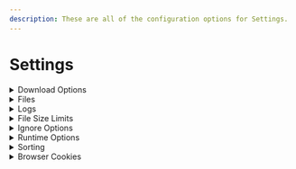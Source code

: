 ```yaml
---
description: These are all of the configuration options for Settings.
---
```


# Settings

<details>

<summary>Download Options</summary>

* block\_download\_sub\_folders

when this is set to true (or selected) downloads that would be in a folder structure like:

`Downloads/ABC/DEF/GHI/image.jpg`

will be changed to:

`Downloads/ABC/image.jpg`

***

* disable\_download\_attempts

By default the program will retry a download 10 times. You can customize this, or set this to true (or selected) to disable it and retry links until they complete.

However, to make sure the program will not run endlessly, there are certain situations where a file will never be retried, like if the program receives a 404 HTTP status, meaning the link is dead.

***

* disable\_file\_timestamps

By default the program will do it's absolute best to try and find when a file was uploaded. It'll then set the last modified/last accessed/created times on the file to match.

Setting this to true (or selecting it) will disable this function, and those times will be the time they were downloaded.

***

* include\_album\_id\_in\_folder\_name

Setting this to true (or selecting it) will include the album ID (random alphanumeric string) of the album in the download folder name.

***

* include\_thread\_id\_in\_folder\_name

Setting this to true (or selecting it) will include the thread ID (random alphanumeric string) of the album in the download folder name.

***

* remove\_domains\_from\_folder\_names

Setting this to true will remove the "(DOMAIN)" portion of folder names on new downloads.

***

* remove\_generated\_id\_from\_filenames

Setting this to true (or selecting it) will remove the alphanumeric ID added to the end of filenames on some websites (ex. Bunkrr).

Multipart archives filenames will be fixed so they have the proper pattern of their format.

Supported formats: `.rar` `.7z` `.tar` `.gz` `.bz2` `.zip`


***

* scrape\_single\_forum\_post

Setting this to true will result in only a single forum post being scraped on the given link.

***

* separate\_posts

Setting this to true (or selecting it) will separate content from forum posts into separate folders.

***

* skip\_download\_mark\_complete

Setting this to true (or selecting it) will skip downloading files and mark them as downloaded in the database.

***

* skip\_referer\_seen\_before

Setting this to true (or selecting it) will skip downloading files from any referer that have been scraped before. The file (s) will always be skipped regardless of whether the referer was successfully scraped or not

***

* maximum\_number\_of\_children

Limit the number of items to scrape using a tuple of up to 4 positions. Each position defines the maximum number of sub-items (`children_limit`) an specific type of `scrape_item` will have:

    1. Max number of children from a FORUM URL
    2. Max number of children from a FORUM POST
    3. Max number of children from a FILE HOST PROFILE
    4. Max number of children from a FILE HOST ALBUM

Using `0` on any position means no `children_limit` for that type of `scrape_item`. Any tailing value not supplied is assumed as `0`



Examples:

```
Limit FORUM scrape to 15 posts max, grab all links and media within those posts, but only scrape a maximun of 10 items from each link in a post:

    --maximum-number-of-children 15 0 10


Only grab the first link from each post in a forum, but that link will have no children_limit:

    --maximum-number-of-children 0 1


Only grab the first POST/ALBUM from a FILE_HOST_PROFILE

    --maximum-number-of-children 0 0 1


No FORUM limit, no FORUM_POST limit, no FILE_HOST_PROFILE limit, maximum of 20 items from any FILE_HOST_ALBUM:

    --maximum-number-of-children 0 0 0 20
```

</details>

<details>

<summary>Files</summary>

* input\_file

The path to the URLs.txt file you want to use for the config.

***

* download\_folder

The path to the location you want Cyberdrop-DL to download files to.

</details>

<details>

<summary>Logs</summary>

* log\_folder

The path to the location you want Cyberdrop-DL to store logs in.

***

* main\_log\_filename

What you want Cyberdrop-DL to call the main log file.

***

* last\_forum\_post\_filename

What you want Cyberdrop-DL to call the forum-post log file.

Cyberdrop-DL will store the link to the last forum posts it scraped from a given forum thread in this file.

***

* unsupported\_urls\_filename

What you want Cyberdrop-DL to call the unsupported log file.

Cyberdrop-DL will output links it can't download to this file.

***

* download\_error\_urls\_filename

What you want Cyberdrop-DL to call the download error log.

Cyberdrop-DL will output the links it fails to download, and the reason in CSV format.

***

* scrape\_error\_urls\_filename

What you want Cyberdrop-DL to call the scrape error log.

Cyberdrop-DL will output the links it fails to scrape, and the reason in CSV format.

***

* discord\_webhook\_url

The URL of the Discord webhook that you want to send download stats to. You can add the optional tag `attach_logs=` as a prefix to include a copy of the main log as an attachment.

Ex: `attach_logs=https://discord.com/api/webhooks/webhook_id/webhook_token`

***

* rotate\_logs

If enabled, Cyberdrop-DL will add the current date and time as a suffix to each log file, in the format `YYMMDD_HHMMSS`

This will prevent overriding old log files

Files that will be rotated:

| option                       | default_filename              |
|------------------------------|-------------------------------|
| download_error_urls_filename |  Download_Error_URLs.csv      |
| last_forum_post_filename     |  Last_Scraped_Forum_Posts.csv |
| main_log_filename            |  downloader.log               |
| scrape_error_urls_filename   |  Scrape_Error_URLs.csv        |
| unsupported_urls_filename    |  Unsupported_URLs.csv         |

</details>

<details>

<summary>File Size Limits</summary>

You can provide the maximum and minimum file size for each file "type".

This value is in bytes.

1 kb = 1024 bytes

1 mb = 1048576 bytes

1 gb = 1073741824 bytes

***

* maximum\_image\_filesize
* minimum\_image\_filesize
* maximum\_video\_filesize
* minimum\_video\_filesize
* maximum\_other\_filesize
* minimum\_other\_filesize

</details>

<details>

<summary>Ignore Options</summary>

Cyberdrop-DL comes equipped to ignore various files

***

* exclude\_videos

When this is set to true (or selected) the program will skip downloading video files.

***

* exclude\_images

When this is set to true (or selected) the program will skip downloading image files.

***

* exclude\_audio

When this is set to true (or selected) the program will skip downloading audio files.

***

* exclude\_other

When this is set to true (or selected) the program will skip downloading other files.

***

* ignore\_coomer\_ads

When this is set to true, the program will skip past ads posted by models in coomer profiles.

***

* skip\_hosts

You can supply hosts that you'd like the program to skip past, and not scrape/download from.

Options:

"bunkrr", "celebforum", "coomer", "cyberdrop", "cyberfile", "e-hentai", "erome", "fapello", "f95zone", "gofile", "hotpic", "ibb.co", "imageban", "imgbox", "imgur", "img.kiwi", "jpg.church", "jpg.homes", "jpg.fish", "jpg.fishing", "jpg.pet", "jpeg.pet", "jpg1.su", "jpg2.su", "jpg3.su", "kemono", "leakedmodels", "mediafire", "nudostar.com", "nudostar.tv", "omegascans", "pimpandhost", "pixeldrain", "postimg", "reddit", "redd.it", "redgifs", "rule34.xxx", "rule34.xyz", "saint", "scrolller", "simpcity", "socialmediagirls", "toonily", "xbunker", "xbunkr"

***

* only\_hosts

You can supply hosts that you'd like the program to exclusively scrape/download from.

Options:

"bunkrr", "celebforum", "coomer", "cyberdrop", "cyberfile", "e-hentai", "erome", "fapello", "f95zone", "gofile", "hotpic", "ibb.co", "imageban", "imgbox", "imgur", "img.kiwi", "jpg.church", "jpg.homes", "jpg.fish", "jpg.fishing", "jpg.pet", "jpeg.pet", "jpg1.su", "jpg2.su", "jpg3.su", "kemono", "leakedmodels", "mediafire", "nudostar.com", "nudostar.tv", "omegascans", "pimpandhost", "pixeldrain", "postimg", "reddit", "redd.it", "redgifs", "rule34.xxx", "rule34.xyz", "saint", "scrolller", "simpcity", "socialmediagirls", "toonily", "xbunker", "xbunkr"

</details>

<details>

<summary>Runtime Options</summary>

These are higher level options that effect the overarching functions of the program.

***

* ignore\_history

By default the program keeps track of your downloads to make sure you don't download the same things repeatedly (both for you and for the servers you're downloading from)!

Setting this to true will cause the program to ignore the history, and will allow you to re-download files.

***

* skip\_check\_for\_partial\_files

After a run is complete, the program will do a check to see if any partially downloaded files remain in the downloads folder and will notify you of them.

Setting this to true will skip this check.

***

* skip\_check\_for\_empty\_folders

After a run is complete, the program will do a check (and remove) any empty files and folders in the download and scan folder.

Setting this to true will disable this functionality.

***

* delete\_partial\_files

The program will leave partial files alone as they will be used to resume downloads on subsequent runs.

Setting this to true will remove any partial downloads from the download folder.

***

* send\_unsupported\_to\_jdownloader

By default the program will not send unsupported links to jdownloader.

Setting this to `true`, will send unsupported links over.

***

* jdownloader\_autostart

Defaults to `false`. Setting this to `true` will make jdownloader start downloads as soon as they are sent.

This option has no effect unless `send_unsupported_to_jdownloader` is `true`

***

* jdownloader\_download_dir:

The `download_dir` jdownloader will use. A `null` value (the default) will make jdownloader use the same `download_dir` as CDL. Use this option as path mapping when jdownloader is running on a diferent host / docker.

This option has no effect unless `send_unsupported_to_jdownloader` is `true`

***

* jdownloader\_whitelist

List of domain names. An unsupported URL will only be sent to jdownloader if its host is found in on the list. An empty whitelist (the default) will disable this funtionality, sending any unsupported URL to jdownloader

This option has no effect unless `send_unsupported_to_jdownloader` is `true`

***

* update\_last\_forum\_post

Updates the urls.txt file with the last scraped forum post link for each forum URL.

</details>

<details>

<summary>Sorting</summary>

Cyberdrop-DL has a file sorted built in, but you have to enable it to use it.

You can use the shared path flags below in any part of the sorting schemas. You can also use essentially none of them and have a hard coded path. However, filename and ext must always be used.

Shared Path Flags:

* sort\_dir - sort\_folder path
* base\_dir - the highest level folder name inside the folder being scanned 'scan\_folder' (model name / thread name)
* parent\_dir - the folder name of where the file is (album name)
* filename - the files name (stem)
* ext - the files extension

It is possible to treat a list of URLs as a group, allowing them to be downloaded to a single folder.

To define a group, put a title above the URLs you want to be in the group by doing the following: `--- {group name}` or `=== {group name}`.

To define the end of a group, insert an group with no name. (`---` or `===`)

Here is an example URL file with two groups:

```
https://example.com/file1.jpg
=== Test
https://example.com/file2.jpg
https://example.com/file3.jpg
===
https://example.com/file4.jpg
--- Test 2
https://example.com/file5.jpg
https://example.com/file6.jpg
===
https://example.com/file7.jpg
```

Those downloads would be sorted as follows:

<img src="../../.gitbook/assets/Screen Shot 2024-09-23 at 11.09.50.png" alt="" data-size="original">

***

* scan\_folder

Sets the starting point for the file scan

Each direct child of the scan\_folder is recursively scanned ,and files are moved based on your settings

If this is not set then the downloads\_dir is used instead

***

* sort\_downloads

Setting this to true will allow Cyberdrop-DL to sort downloads after a run is complete.

***

* sort\_cdl\_only

Setting this to true will sort only files that were downloaded by Cyberdrop-DL. sort\_downloads must be true for this to work.

***

* sort\_folder

This is the path to the folder you'd like sorted downloads to be stored in.

***

* sort\_incrementer\_format

When naming collisions happen, Cyberdrop-DL will rename files (image.jpg -> image (1).jpg by default). You can change the way this is formatted. The format simply needs to include a {i}.

***

* sorted\_audio

This is the format for the directory structure and naming scheme for audio files.

Unique Path Flags:

* length - runtime
* bitrate - files bit rate
* sample\_rate - files sample rate

***

* sorted\_image

This is the format for the directory structure and naming scheme for image files.

Unique Path Flags:

* resolution - ex. 1080x1920

***

* sorted\_video

This is the format for the directory structure and naming scheme for video files.

Unique Path Flags:

* resolution - ex. 1080x1920
* fps - ex. 24
* codec - ex. h264

***

* sorted\_other

This is the format for the directory structure and naming scheme for other files.

</details>

<details>

<summary>Browser Cookies</summary>
Cyberdrop-DL can extract cookies from your browser
Only cookies from supported websites are extracted
***

* auto_import

toggles automatic import of cookies at the start of each run

***

* **browser**

The browser to extract cookies from
  
  <div style="border: 1px solid #ccc; padding: 10px; border-radius: 5px; background-color: #f9f9f9;"> <strong>Hint:</strong> If the value  entered is null then no browser will be extracted from </div>

  <div style="border: 1px solid #ccc; padding: 10px; border-radius: 5px; background-color: #f9f9f9;"> <strong>Hint:</strong> This also effects manually extraction </div>


**Supported Browsers**:
  Value can be a single word string or a list of single word strings

  * **Chrome**
    * Supports: Linux, MacOS, Windows
  * **Firefox**
    * Supports: Linux, MacOS, Windows
  * **LibreWolf**
    * Supports: Linux, MacOS, Windows
  * **Opera**
    * Supports: Linux, MacOS, Windows
  * **Opera_GX**
    * Supports: MacOS, Windows
  * **Edge**
    * Supports: Linux, MacOS, Windows
  * **Chromium**
    * Supports: Linux, MacOS, Windows
  * **Brave**
    * Supports: Linux, MacOS, Windows
  * **Vivaldi**
    * Supports: Linux, MacOS, Windows
  * **Safari**
    * Supports: MacOS


Note: if cookies exists on multiple selected browsers then the last browser later in the list will have priority
***

* sites

Selection of which sites to extract cookies from
only sites supported by script will be extracted from given list


  <div style="border: 1px solid #ccc; padding: 10px; border-radius: 5px; background-color: #f9f9f9;"> <strong>Hint:</strong> If the value  entered is null then all sites will be extracted from </div>

  <div style="border: 1px solid #ccc; padding: 10px; border-radius: 5px; background-color: #f9f9f9;"> <strong>Hint:</strong> This also effects manually extraction </div>


  **Supported Sites:**
  Value can be a single word string or a list of single word strings

  * bunkr
  * bunkrr
  * celebforum
  * coomer
  * cyberdrop
  * cyberfile
  * e-hentai
  * erome
  * f95zone
  * fapello
  * gofile
  * host.church
  * hotpic
  * ibb.co
  * imageban
  * imagepond.net
  * img.kiwi
  * imgbox
  * imgur
  * jpeg.pet
  * jpg.church
  * jpg.fish
  * jpg.fishing
  * jpg.homes
  * jpg.pet
  * jpg1.su
  * jpg2.su
  * jpg3.su
  * jpg4.su
  * jpg5.su
  * kemono
  * leakedmodels
  * mediafire
  * nudostar.com
  * nudostar.tv
  * omegascans
  * pimpandhost
  * pixeldrain
  * postimg
  * realbooru
  * real-debrid
  * redd.it
  * reddit
  * redgifs
  * rule34.xxx
  * rule34.xyz
  * rule34vault
  * saint
  * scrolller
  * socialmediagirls

</details>
